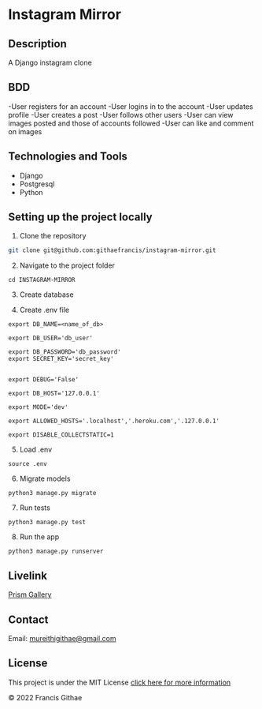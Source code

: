 # Instagram Mirror

## Description 

A Django instagram clone

## BDD 

-User registers for an account
-User logins in to  the account
-User updates profile
-User creates a post
-User follows other users
-User can view images posted and those of accounts followed
-User can like and comment on images

## Technologies and Tools

- Django
- Postgresql
- Python


## Setting up the project locally

1. Clone the repository
```bash
git clone git@github.com:githaefrancis/instagram-mirror.git
```

2. Navigate to the project folder
```
cd INSTAGRAM-MIRROR
```

3. Create database

4. Create .env file

```
export DB_NAME=<name_of_db>

export DB_USER='db_user'

export DB_PASSWORD='db_password'
export SECRET_KEY='secret_key'


export DEBUG='False'

export DB_HOST='127.0.0.1'

export MODE='dev'

export ALLOWED_HOSTS='.localhost','.heroku.com','.127.0.0.1'

export DISABLE_COLLECTSTATIC=1

```

5. Load .env

```
source .env

```

6. Migrate models

```
python3 manage.py migrate
```
7. Run tests

```
python3 manage.py test
```

8. Run the app

```
python3 manage.py runserver

```


## Livelink

[Prism Gallery](https://instagram-mirror-pro.herokuapp.com/)

## Contact

Email: mureithigithae@gmail.com

## License

This project is under the MIT License [click here for more information](LICENSE)

&copy; 2022 Francis Githae